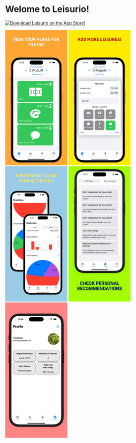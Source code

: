 # Welome to Leisurio!

[![Download Leisurio on the App Store!](https://dbsqho33cgp4y.cloudfront.net/github/app-store-badge.png)](https://apps.apple.com/app/leisurio/id6456845739)

<p float="left">
  <img src="1.png" width="200" />
  <img src="2.png" width="200" />
  <img src="3.png" width="200" />
  <img src="4.png" width="200" />
  <img src="5.png" width="200" />
</p>

